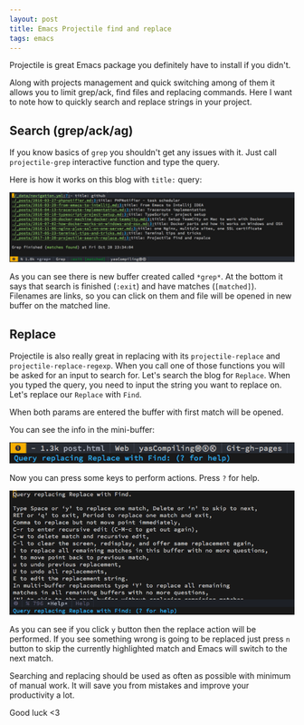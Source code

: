 ```yaml
---
layout: post
title: Emacs Projectile find and replace
tags: emacs
---
```


Projectile is great Emacs package you definitely have to install if you didn't.

Along with projects management and quick switching among of them it allows you to limit grep/ack, find files and replacing commands.
Here I want to note how to quickly search and replace strings in your project.

Search (grep/ack/ag)
------

If you know basics of `grep` you shouldn't get any issues with it. Just call `projectile-grep` interactive function
and type the query.

Here is how it works on this blog with `title:` query:

<a target="_blank" href="/assets/img/projectile-grep.png"><img alt="projectile grep output" src="/assets/img/projectile-grep.png" width="550px"/></a>

As you can see there is new buffer created called `*grep*`. At the bottom it says that search is finished (`:exit`) and have matches (`[matched]`).
Filenames are links, so you can click on them and file will be opened in new buffer on the matched line.

Replace
-------

Projectile is also really great in replacing with its `projectile-replace` and `projectile-replace-regexp`.
When you call one of those functions you will be asked for an input to search for.
Let's search the blog for `Replace`.
When you typed the query, you need to input the string you want to replace on. Let's replace our `Replace` with `Find`.

When both params are entered the buffer with first match will be opened.

You can see the info in the mini-buffer:

<a target="_blank" href="/assets/img/projectile-replace-mini-buffer.png"><img alt="projectile grep output" src="/assets/img/projectile-replace-mini-buffer.png" width="550px"/></a>

Now you can press some keys to perform actions.
Press `?` for help.

<a target="_blank" href="/assets/img/projectile-replace-help.png"><img alt="projectile grep output" src="/assets/img/projectile-replace-help.png" width="550px"/></a>

As you can see if you click `y` button then the replace action will be performed. If you see something wrong is going to be replaced just press `n` button to skip the
currently highlighted match and Emacs will switch to the next match.



Searching and replacing should be used as often as possible with minimum of manual work. It will save you from mistakes and improve your productivity a lot.

Good luck <3
